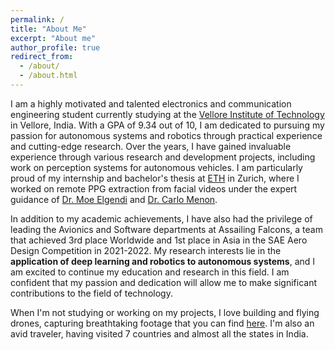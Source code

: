 ```yaml
---
permalink: /
title: "About Me"
excerpt: "About me"
author_profile: true
redirect_from: 
  - /about/
  - /about.html
---
```


I am a highly motivated and talented electronics and communication engineering student currently studying at the [Vellore Institute of Technology](https://vit.ac.in/) in Vellore, India. With a GPA of 9.34 out of 10, I am dedicated to pursuing my passion for autonomous systems and robotics through practical experience and cutting-edge research. Over the years, I have gained invaluable experience through various research and development projects, including work on perception systems for autonomous vehicles. I am particularly proud of my internship and bachelor's thesis at [ETH](https://ethz.ch/en.html) in Zurich, where I worked on remote PPG extraction from facial videos under the expert guidance of [Dr. Moe Elgendi](https://www.elgendi.net/) and [Dr. Carlo Menon](https://www.carlomenon.it/).

In addition to my academic achievements, I have also had the privilege of leading the Avionics and Software departments at Assailing Falcons, a team that achieved 3rd place Worldwide and 1st place in Asia in the SAE Aero Design Competition in 2021-2022. My research interests lie in the **application of deep learning and robotics to autonomous systems**, and I am excited to continue my education and research in this field. I am confident that my passion and dedication will allow me to make significant contributions to the field of technology.

When I'm not studying or working on my projects, I love building and flying drones, capturing breathtaking footage that you can find [here](https://sakshambhutani.xyz/posts/2021/07/Drone-Footage/). I'm also an avid traveler, having visited 7 countries and almost all the states in India.